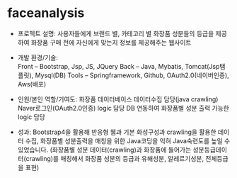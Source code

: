 # faceanalysis

-	프로젝트 설명: 
사용자들에게 브랜드 별, 카테고리 별 화장품 성분들의 등급을 제공하여 화장품 구매 전에 
자신에게 맞는지 정보를 제공해주는 웹사이트

-	개발 환경/기술:	
Front – Bootstrap, Jsp, JS, JQuery
Back – Java, Mybatis, Tomcat(Jsp탬플릿), Mysql(DB)
Tools – Springframework, Github, OAuth2.0(네이버인증), Aws(배포) 

-	인원/본인 역할/기여도: 
화장품 데이터베이스 데이터수집 담당(java crawling) 
Naver로그인(OAuth2.0인증) logic 담당
DB 연동하여 화장품별 성분 출력 가능한 logic 담당

-	성과: 
Bootstrap4을 활용해 반응형 웹과 기본 화성구성과 crawling을 활용한 데이터 수집, 화장품별
성분출력을 매칭을 위한 Java코딩을 익혀 Java숙련도를 높일 수 있었습니다.
(화장품별 성분 데이터(crawling)과 화장품에 들어가는 성분등급데이터(crawling)를 매칭해서 
화장품 성분의 등급과 유해성분, 알레르기성분, 전체등급을 표현)
